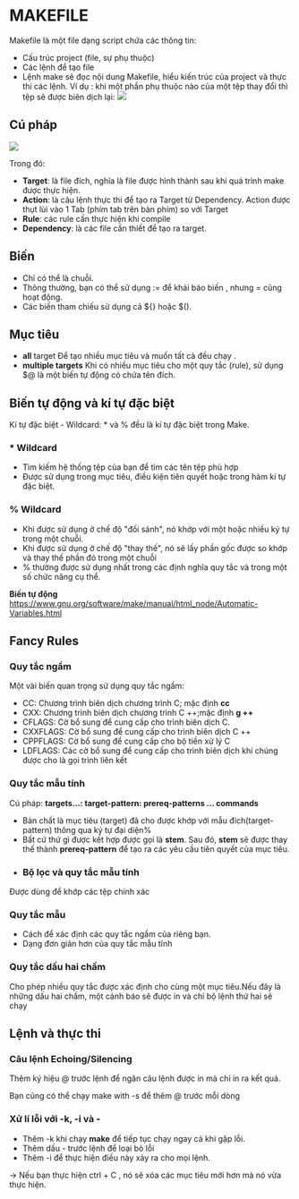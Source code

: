 # MAKEFILE 

 Makefile là một file dạng script chứa các thông tin:
+    Cấu trúc project (file, sự phụ thuộc)
+   Các lệnh để tạo file
+   Lệnh make sẽ đọc nội dung Makefile, hiểu kiến trúc của project và thực thi các lệnh.
Ví dụ : khi một phần phụ thuộc nào của một tệp thay đổi thì tệp sẽ được biên dịch lại:
![](https://makefiletutorial.com/assets/dependency_graph.png)

## Cú pháp
![](https://hocarm.org/content/images/2020/04/makefilerule-e1489805882799.png)

Trong đó:
+ **Target**: là file đích, nghĩa là file được hình thành sau khi quá trình make được thực hiện.
+ **Action**: là câu lệnh thực thi để tạo ra Target từ Dependency. Action được thụt lùi vào 1 Tab (phím tab trên bàn phím) so với Target
+ **Rule**: các rule cần thực hiện khi compile
+ **Dependency**: là các file cần thiết để tạo ra target.
## Biến
- Chỉ có thể là chuỗi.
- Thông thường, bạn có thể sử dụng := để khái báo biến , nhưng = cũng hoạt động.
- Các biến tham chiếu sử dụng cả ${} hoặc $().

## Mục tiêu 
- **all** target 
 Để tạo nhiều mục tiêu và muốn tất cả đều chạy .
 - **multiple targets**
Khi có nhiều mục tiêu cho một quy tắc (rule), sử dụng $@ là một biến tự động có chứa tên đích.

## Biến tự động và kí tự đặc biệt
 Kí tự đặc biệt - Wildcard:  * và % đều là kí tự đặc biệt trong Make.

### * Wildcard 
- Tìm kiếm hệ thống tệp của bạn để tìm các tên tệp phù hợp
- Được sử dụng trong mục tiêu, điều kiện tiên quyết hoặc trong hàm kí tự đặc biệt.
### % Wildcard
- Khi được sử dụng ở chế độ "đối sánh", nó khớp với một hoặc nhiều ký tự trong một chuỗi.
- Khi được sử dụng ở chế độ "thay thế", nó sẽ lấy phần gốc được so khớp và thay thế phần đó trong một chuỗi
- % thường được sử dụng nhất trong các định nghĩa quy tắc và trong một số chức năng cụ thể.

**Biến tự động** 
https://www.gnu.org/software/make/manual/html_node/Automatic-Variables.html 
## Fancy Rules
### Quy tắc ngầm 
Một vài biến quan trọng sử dụng quy tắc ngầm: 
+ CC: Chương trình biên dịch chương trình C; mặc định **cc**
+  CXX: Chương trình biên dịch chương trình C ++;mặc định **g ++**
+ CFLAGS: Cờ bổ sung để cung cấp cho trình biên dịch C.
+ CXXFLAGS: Cờ bổ sung để cung cấp cho trình biên dịch C ++
+ CPPFLAGS: Cờ bổ sung để cung cấp cho bộ tiền xử lý C
+ LDFLAGS: Các cờ bổ sung để cung cấp cho trình biên dịch khi chúng được cho là gọi trình liên kết
### Quy tắc mẫu tính
Cú pháp:
**targets...: target-pattern: prereq-patterns ... 
                    commands**

+ Bản chất là mục tiêu (target) đã cho được khớp với mẫu đích(target- pattern)  thông qua ký tự đại diện%
+ Bất cứ thứ gì được kết hợp được gọi là **stem**. Sau đó, **stem** sẽ được thay thế thành **prereq-pattern** để tạo ra các yêu cầu tiên quyết của mục tiêu.
+ ### Bộ lọc và quy tắc mẫu tính
Được dùng để khớp các tệp chính xác
### Quy tắc mẫu
+ Cách để xác định các quy tắc ngầm của riêng bạn.
+ Dạng đơn giản hơn của quy tắc mẫu tĩnh
### Quy tắc dấu hai chấm
Cho phép nhiều quy tắc được xác định cho cùng một mục tiêu.Nếu đây là những dấu hai chấm, một cảnh báo sẽ được in và chỉ bộ lệnh thứ hai sẽ chạy
## Lệnh và thực thi
### Câu lệnh Echoing/Silencing
Thêm ký hiệu @ trước lệnh để ngăn câu lệnh được in mà chỉ in ra kết quả.

Bạn cũng có thể chạy make with -s để thêm @ trước mỗi dòng
### Xử lí lỗi với -k, -i và -
+ Thêm -k khi chạy **make** để tiếp tục chạy ngay cả khi gặp lỗi.
+ Thêm dấu - trước lệnh để loại bỏ lỗi
+ Thêm -i để thực hiện điều này xảy ra cho mọi lệnh.

-> Nếu bạn thực hiện ctrl + C , nó sẽ xóa các mục tiêu mới hơn mà nó vừa thực hiện.
